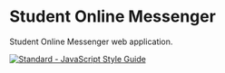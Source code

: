 # Student Online Messenger
Student Online Messenger web application.

[![Standard - JavaScript Style Guide](https://cdn.rawgit.com/feross/standard/master/badge.svg)](https://github.com/feross/standard)
